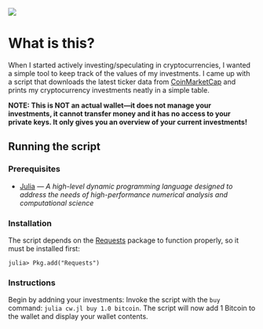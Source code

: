 ![](https://img.shields.io/github/license/philiparvidsson/Crypto-Wallet.svg)

# What is this?

When I started actively investing/speculating in cryptocurrencies, I wanted a simple tool to keep track of the values of my investments. I came up with a script that downloads the latest ticker data from [CoinMarketCap](https://coinmarketcap.com/) and prints my cryptocurrency investments neatly in a simple table.

**NOTE: This is NOT an actual wallet—it does not manage your investments, it cannot transfer money and it has no access to your private keys. It only gives you an overview of your current investments!**

## Running the script

### Prerequisites
* [Julia](https://julialang.org/) — *A high-level dynamic programming language designed to address the needs of high-performance numerical analysis and computational science*

### Installation

The script depends on the [Requests](https://github.com/JuliaWeb/Requests.jl) package to function properly, so it must be installed first:

`julia> Pkg.add("Requests")`

### Instructions

Begin by addning your investments: Invoke the script with the `buy` command: `julia cw.jl buy 1.0 bitcoin`. The script will now add 1 Bitcoin to the wallet and display your wallet contents.
